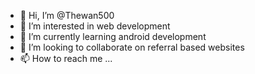 - 👋 Hi, I’m @Thewan500
- 👀 I’m interested in web development
- 🌱 I’m currently learning android development
- 💞️ I’m looking to collaborate on referral based websites
- 📫 How to reach me ...

<!---
Thewan500/Thewan500 is a ✨ special ✨ repository because its `README.md` (this file) appears on your GitHub profile.
You can click the Preview link to take a look at your changes.
--->
